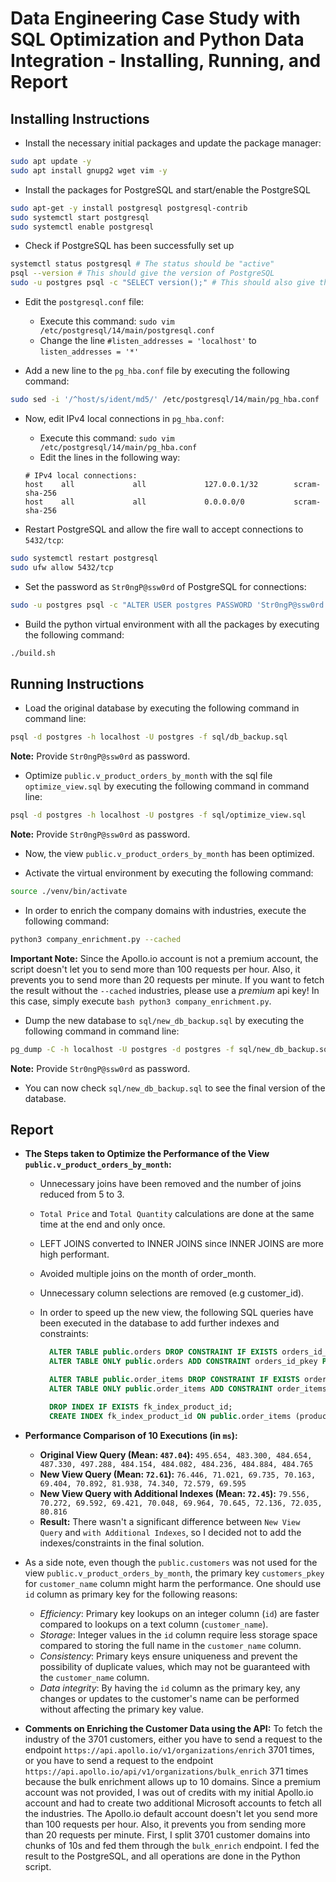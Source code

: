 # Data Engineering Case Study with SQL Optimization and Python Data Integration - Installing, Running, and Report

## Installing Instructions

+ Install the necessary initial packages and update the package manager:
```bash
sudo apt update -y
sudo apt install gnupg2 wget vim -y
```

+ Install the packages for PostgreSQL and start/enable the PostgreSQL
```bash
sudo apt-get -y install postgresql postgresql-contrib
sudo systemctl start postgresql
sudo systemctl enable postgresql
```

+ Check if PostgreSQL has been successfully set up 
```bash
systemctl status postgresql # The status should be "active"
psql --version # This should give the version of PostgreSQL
sudo -u postgres psql -c "SELECT version();" # This should also give the version of PostgreSQL
```

+ Edit the `postgresql.conf` file:
  - Execute this command: `sudo vim /etc/postgresql/14/main/postgresql.conf`
  - Change the line `#listen_addresses = 'localhost'` to `listen_addresses = '*'`

+ Add a new line to the `pg_hba.conf` file by executing the following command:
```bash
sudo sed -i '/^host/s/ident/md5/' /etc/postgresql/14/main/pg_hba.conf
```

+ Now, edit IPv4 local connections in `pg_hba.conf`:
  - Execute this command: `sudo vim /etc/postgresql/14/main/pg_hba.conf`
  - Edit the lines in the following way:
  ```
  # IPv4 local connections:
  host    all             all             127.0.0.1/32        scram-sha-256
  host    all             all             0.0.0.0/0           scram-sha-256
  ```

+ Restart PostgreSQL and allow the fire wall to accept connections to `5432/tcp`:
```bash
sudo systemctl restart postgresql
sudo ufw allow 5432/tcp
```

+ Set the password as `Str0ngP@ssw0rd` of PostgreSQL for connections:
```bash
sudo -u postgres psql -c "ALTER USER postgres PASSWORD 'Str0ngP@ssw0rd';"
```

+ Build the python virtual environment with all the packages by executing the following command:
```bash
./build.sh
```


## Running Instructions

+ Load the original database by executing the following command in command line:

```bash
psql -d postgres -h localhost -U postgres -f sql/db_backup.sql
```

**Note:** Provide `Str0ngP@ssw0rd` as password.

+ Optimize `public.v_product_orders_by_month` with the sql file `optimize_view.sql` by executing the following command in command line:

```bash
psql -d postgres -h localhost -U postgres -f sql/optimize_view.sql
```

**Note:** Provide `Str0ngP@ssw0rd` as password.

+ Now, the view `public.v_product_orders_by_month` has been optimized.


+ Activate the virtual environment by executing the following command:
```bash
source ./venv/bin/activate
```

+ In order to enrich the company domains with industries, execute the following command:
```bash
python3 company_enrichment.py --cached
```

**Important Note:** Since the Apollo.io account is not a premium account, the script doesn't let you to send more than 100 requests per hour. Also, it prevents you to send more than 20 requests per minute. If you want to fetch the result without the `--cached` industries, please use a *premium* api key! In this case, simply execute `bash
python3 company_enrichment.py`.

+ Dump the new database to `sql/new_db_backup.sql` by executing the following command in command line:

```bash
pg_dump -C -h localhost -U postgres -d postgres -f sql/new_db_backup.sql
```

**Note:** Provide `Str0ngP@ssw0rd` as password.

+ You can now check `sql/new_db_backup.sql` to see the final version of the database.


## Report


+ **The Steps taken to Optimize the Performance of the View `public.v_product_orders_by_month`:**
  - Unnecessary joins have been removed and the number of joins reduced from 5 to 3.
  - `Total Price` and `Total Quantity` calculations are done at the same time at the end and only once.
  - LEFT JOINS converted to INNER JOINS since INNER JOINS are more high performant.
  - Avoided multiple joins on the month of order_month. 
  - Unnecessary column selections are removed (e.g customer_id).
  - In order to speed up the new view, the following SQL queries have been executed in the database to add further indexes and constraints:
    
    ```sql
      ALTER TABLE public.orders DROP CONSTRAINT IF EXISTS orders_id_pkey;
      ALTER TABLE ONLY public.orders ADD CONSTRAINT orders_id_pkey PRIMARY KEY (id); --- Added Primary Key for: `public.orders.id`

      ALTER TABLE public.order_items DROP CONSTRAINT IF EXISTS order_items_id_pkey;
      ALTER TABLE ONLY public.order_items ADD CONSTRAINT order_items_id_pkey PRIMARY KEY (id); --- Added Primary Key for: `public.order_items.id`

      DROP INDEX IF EXISTS fk_index_product_id;
      CREATE INDEX fk_index_product_id ON public.order_items (product_id); -- Added indexes to the column: `public.order_items.product_id`
    ```

+ **Performance Comparison of 10 Executions (in `ms`):**
  - **Original View Query (Mean: `487.04`):** `495.654, 483.300, 484.654, 487.330, 497.288, 484.154, 484.082, 484.236, 484.884, 484.765`
  - **New View Query (Mean: `72.61`):** `76.446, 71.021, 69.735, 70.163, 69.404, 70.892, 81.938, 74.340, 72.579, 69.595`
  - **New View Query with Additional Indexes (Mean: `72.45`):** `79.556, 70.272, 69.592, 69.421, 70.048, 69.964, 70.645, 72.136, 72.035, 80.816`
  - **Result:** There wasn't a significant difference between `New View Query` and `with Additional Indexes`, so I decided not to add the indexes/constraints in the final solution.

+ As a side note, even though the `public.customers` was not used for the view `public.v_product_orders_by_month`, the primary key `customers_pkey` for `customer_name` column might harm the performance. One should use `id` column as primary key for the following reasons:
  - *Efficiency*: Primary key lookups on an integer column (`id`) are faster compared to lookups on a text column (`customer_name`).
  - *Storage*: Integer values in the `id` column require less storage space compared to storing the full name in the `customer_name` column.
  - *Consistency*: Primary keys ensure uniqueness and prevent the possibility of duplicate values, which may not be guaranteed with the `customer_name` column.
  - *Data integrity*: By having the `id` column as the primary key, any changes or updates to the customer's name can be performed without affecting the primary key value.

+ **Comments on Enriching the Customer Data using the API:**
  To fetch the industry of the 3701 customers, either you have to send a request to the endpoint `https://api.apollo.io/v1/organizations/enrich` 3701 times, or you have to send a request to the endpoint `https://api.apollo.io/api/v1/organizations/bulk_enrich` 371 times because the bulk enrichment allows up to 10 domains. Since a premium account was not provided, I was out of credits with my initial Apollo.io account and had to create two additional Microsoft accounts to fetch all the industries. The Apollo.io default account doesn't let you send more than 100 requests per hour. Also, it prevents you from sending more than 20 requests per minute. First, I split 3701 customer domains into chunks of 10s and fed them through the `bulk_enrich` endpoint. I fed the result to the PostgreSQL, and all operations are done in the Python script.

